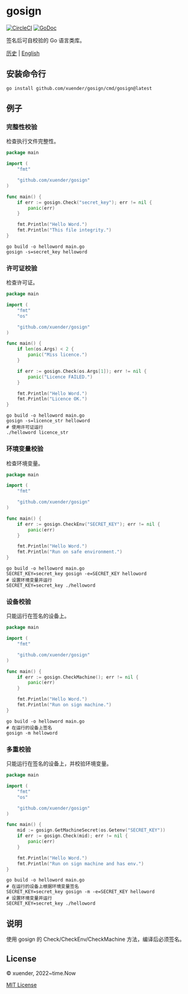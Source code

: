 # gosign

[![CircleCI](https://circleci.com/gh/xuender/gosign.svg?style=shield)](https://circleci.com/gh/xuender/gosign)
[![GoDoc](https://godoc.org/github.com/xuender/gosign?status.svg)](https://pkg.go.dev/github.com/xuender/gosign)

签名后可自校验的 Go 语言类库。

[历史](http://github.com/xuender/gosign/blob/master/History.md) | [English](http://github.com/xuender/gosign/blob/master/README.md)

## 安装命令行

```shell
go install github.com/xuender/gosign/cmd/gosign@latest
```

## 例子

### 完整性校验

检查执行文件完整性。

```go
package main

import (
	"fmt"

	"github.com/xuender/gosign"
)

func main() {
	if err := gosign.Check("secret_key"); err != nil {
		panic(err)
	}

	fmt.Println("Hello Word.")
	fmt.Println("This file integrity.")
}
```

```shell
go build -o helloword main.go
gosign -s=secret_key helloword
```

### 许可证校验

检查许可证。

```go
package main

import (
	"fmt"
	"os"

	"github.com/xuender/gosign"
)

func main() {
	if len(os.Args) < 2 {
		panic("Miss licence.")
	}

	if err := gosign.Check(os.Args[1]); err != nil {
		panic("Licence FAILED.")
	}

	fmt.Println("Hello Word.")
	fmt.Println("Licence OK.")
}
```

```shell
go build -o helloword main.go
gosign -s=licence_str helloword
# 使用许可证运行
./helloword licence_str
```

### 环境变量校验

检查环境变量。

```go
package main

import (
	"fmt"

	"github.com/xuender/gosign"
)

func main() {
	if err := gosign.CheckEnv("SECRET_KEY"); err != nil {
		panic(err)
	}

	fmt.Println("Hello Word.")
	fmt.Println("Run on safe environment.")
}
```

```shell
go build -o helloword main.go
SECRET_KEY=secret_key gosign -e=SECRET_KEY helloword
# 设置环境变量并运行
SECRET_KEY=secret_key ./helloword
```

### 设备校验

只能运行在签名的设备上。

```go
package main

import (
	"fmt"

	"github.com/xuender/gosign"
)

func main() {
	if err := gosign.CheckMachine(); err != nil {
		panic(err)
	}

	fmt.Println("Hello Word.")
	fmt.Println("Run on sign machine.")
}
```

```shell
go build -o helloword main.go
# 在运行的设备上签名
gosign -m helloword
```

### 多重校验

只能运行在签名的设备上，并校验环境变量。

```go
package main

import (
	"fmt"
	"os"

	"github.com/xuender/gosign"
)

func main() {
	mid := gosign.GetMachineSecret(os.Getenv("SECRET_KEY"))
	if err := gosign.Check(mid); err != nil {
		panic(err)
	}

	fmt.Println("Hello Word.")
	fmt.Println("Run on sign machine and has env.")
}
```

```shell
go build -o helloword main.go
# 在运行的设备上根据环境变量签名
SECRET_KEY=secret_key gosign -m -e=SECRET_KEY helloword
# 设置环境变量并运行
SECRET_KEY=secret_key ./helloword
```

## 说明

使用 gosign 的 Check/CheckEnv/CheckMachine 方法，编译后必须签名。

## License

© xuender, 2022~time.Now

[MIT License](https://github.com/xuender/gosign/blob/master/License)
